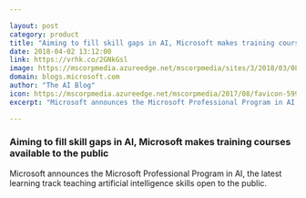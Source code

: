 ```yaml
---

layout: post
category: product
title: "Aiming to fill skill gaps in AI, Microsoft makes training courses available to the public"
date: 2018-04-02 13:12:00
link: https://vrhk.co/2GNkGsl
image: https://mscorpmedia.azureedge.net/mscorpmedia/sites/3/2018/03/08-AI-class-20171206-fb-1200x630.jpg
domain: blogs.microsoft.com
author: "The AI Blog"
icon: https://mscorpmedia.azureedge.net/mscorpmedia/2017/08/favicon-599dd6ab4d63f.jpg
excerpt: "Microsoft announces the Microsoft Professional Program in AI, the latest learning track teaching artificial intelligence skills open to the public."

---
```


### Aiming to fill skill gaps in AI, Microsoft makes training courses available to the public

Microsoft announces the Microsoft Professional Program in AI, the latest learning track teaching artificial intelligence skills open to the public.
